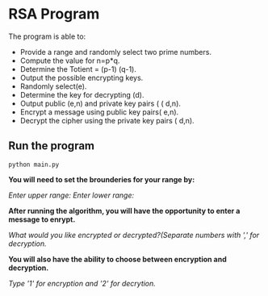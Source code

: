 # RSA Program

The program is able to:

- Provide a range and randomly select two prime numbers.
- Compute the value for n=p*q.
- Determine the Totient = (p-1) (q-1).
- Output the possible encrypting keys.
- Randomly select(e).
- Determine the key for decrypting (d).
- Output public  (e,n) and private key pairs ( ( d,n).
- Encrypt a message using public key pairs( e,n).
- Decrypt the cipher using the private key pairs ( d,n).

## Run the program

```python main.py```

**You will need to set the brounderies for your range by:**

*Enter upper range:*
*Enter lower range:*

**After running the algorithm, you will have the opportunity to enter a message to enrypt.**

*What would you like encrypted or decrypted?(Separate numbers with ',' for decryption.*

**You will also have the ability to choose between encryption and decryption.**

*Type '1' for encryption and '2' for decrytion.*
